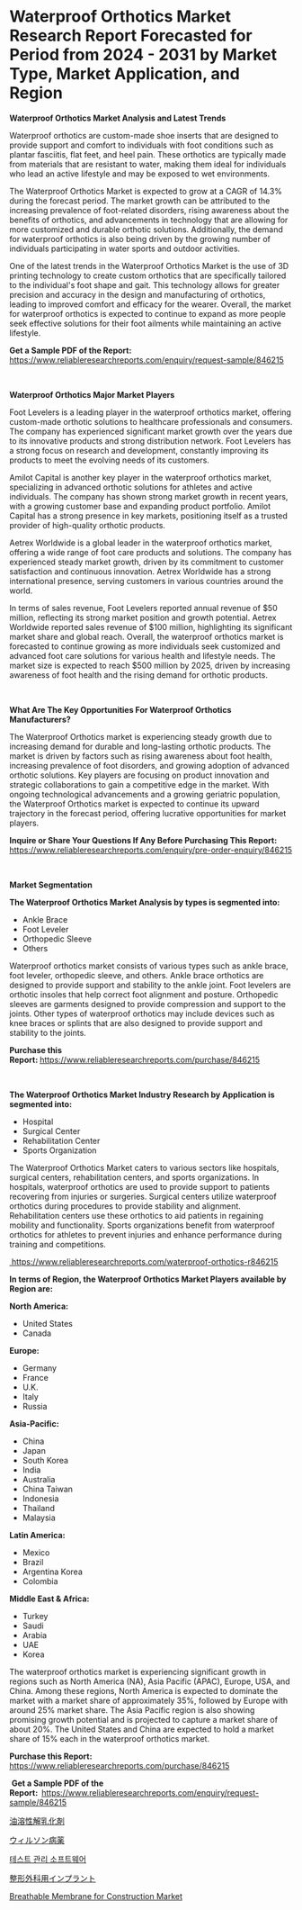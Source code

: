 <p><h1>Waterproof Orthotics Market Research Report Forecasted for Period from 2024 -  2031 by Market Type, Market Application, and Region</h1></p><p><strong>Waterproof Orthotics Market Analysis and Latest Trends</strong></p>
<p><p>Waterproof orthotics are custom-made shoe inserts that are designed to provide support and comfort to individuals with foot conditions such as plantar fasciitis, flat feet, and heel pain. These orthotics are typically made from materials that are resistant to water, making them ideal for individuals who lead an active lifestyle and may be exposed to wet environments.</p><p>The Waterproof Orthotics Market is expected to grow at a CAGR of 14.3% during the forecast period. The market growth can be attributed to the increasing prevalence of foot-related disorders, rising awareness about the benefits of orthotics, and advancements in technology that are allowing for more customized and durable orthotic solutions. Additionally, the demand for waterproof orthotics is also being driven by the growing number of individuals participating in water sports and outdoor activities.</p><p>One of the latest trends in the Waterproof Orthotics Market is the use of 3D printing technology to create custom orthotics that are specifically tailored to the individual's foot shape and gait. This technology allows for greater precision and accuracy in the design and manufacturing of orthotics, leading to improved comfort and efficacy for the wearer. Overall, the market for waterproof orthotics is expected to continue to expand as more people seek effective solutions for their foot ailments while maintaining an active lifestyle.</p></p>
<p><strong>Get a Sample PDF of the Report:&nbsp;</strong> <a href="https://www.reliableresearchreports.com/enquiry/request-sample/846215">https://www.reliableresearchreports.com/enquiry/request-sample/846215</a></p>
<p>&nbsp;</p>
<p><strong>Waterproof Orthotics Major Market Players</strong></p>
<p><p>Foot Levelers is a leading player in the waterproof orthotics market, offering custom-made orthotic solutions to healthcare professionals and consumers. The company has experienced significant market growth over the years due to its innovative products and strong distribution network. Foot Levelers has a strong focus on research and development, constantly improving its products to meet the evolving needs of its customers.</p><p>Amilot Capital is another key player in the waterproof orthotics market, specializing in advanced orthotic solutions for athletes and active individuals. The company has shown strong market growth in recent years, with a growing customer base and expanding product portfolio. Amilot Capital has a strong presence in key markets, positioning itself as a trusted provider of high-quality orthotic products.</p><p>Aetrex Worldwide is a global leader in the waterproof orthotics market, offering a wide range of foot care products and solutions. The company has experienced steady market growth, driven by its commitment to customer satisfaction and continuous innovation. Aetrex Worldwide has a strong international presence, serving customers in various countries around the world.</p><p>In terms of sales revenue, Foot Levelers reported annual revenue of $50 million, reflecting its strong market position and growth potential. Aetrex Worldwide reported sales revenue of $100 million, highlighting its significant market share and global reach. Overall, the waterproof orthotics market is forecasted to continue growing as more individuals seek customized and advanced foot care solutions for various health and lifestyle needs. The market size is expected to reach $500 million by 2025, driven by increasing awareness of foot health and the rising demand for orthotic products.</p></p>
<p>&nbsp;</p>
<p><strong>What Are The Key Opportunities For Waterproof Orthotics Manufacturers?</strong></p>
<p><p>The Waterproof Orthotics market is experiencing steady growth due to increasing demand for durable and long-lasting orthotic products. The market is driven by factors such as rising awareness about foot health, increasing prevalence of foot disorders, and growing adoption of advanced orthotic solutions. Key players are focusing on product innovation and strategic collaborations to gain a competitive edge in the market. With ongoing technological advancements and a growing geriatric population, the Waterproof Orthotics market is expected to continue its upward trajectory in the forecast period, offering lucrative opportunities for market players.</p></p>
<p><strong>Inquire or Share Your Questions If Any Before Purchasing This Report:</strong> <a href="https://www.reliableresearchreports.com/enquiry/pre-order-enquiry/846215">https://www.reliableresearchreports.com/enquiry/pre-order-enquiry/846215</a></p>
<p>&nbsp;</p>
<p><strong>Market Segmentation</strong></p>
<p><strong>The Waterproof Orthotics Market Analysis by types is segmented into:</strong></p>
<p><ul><li>Ankle Brace</li><li>Foot Leveler</li><li>Orthopedic Sleeve</li><li>Others</li></ul></p>
<p><p>Waterproof orthotics market consists of various types such as ankle brace, foot leveler, orthopedic sleeve, and others. Ankle brace orthotics are designed to provide support and stability to the ankle joint. Foot levelers are orthotic insoles that help correct foot alignment and posture. Orthopedic sleeves are garments designed to provide compression and support to the joints. Other types of waterproof orthotics may include devices such as knee braces or splints that are also designed to provide support and stability to the joints.</p></p>
<p><strong>Purchase this Report:&nbsp;</strong><a href="https://www.reliableresearchreports.com/purchase/846215">https://www.reliableresearchreports.com/purchase/846215</a></p>
<p>&nbsp;</p>
<p><strong>The Waterproof Orthotics Market Industry Research by Application is segmented into:</strong></p>
<p><ul><li>Hospital</li><li>Surgical Center</li><li>Rehabilitation Center</li><li>Sports Organization</li></ul></p>
<p><p>The Waterproof Orthotics Market caters to various sectors like hospitals, surgical centers, rehabilitation centers, and sports organizations. In hospitals, waterproof orthotics are used to provide support to patients recovering from injuries or surgeries. Surgical centers utilize waterproof orthotics during procedures to provide stability and alignment. Rehabilitation centers use these orthotics to aid patients in regaining mobility and functionality. Sports organizations benefit from waterproof orthotics for athletes to prevent injuries and enhance performance during training and competitions.</p></p>
<p><a href="https://www.reliableresearchreports.com/waterproof-orthotics-r846215">&nbsp;https://www.reliableresearchreports.com/waterproof-orthotics-r846215</a></p>
<p><strong>In terms of Region, the Waterproof Orthotics Market Players available by Region are:</strong></p>
<p>
    <p> <strong> North America: </strong>
        <ul>
            <li>United States</li>
            <li>Canada</li>
        </ul>
        </p> 
    <p> <strong> Europe: </strong>
        <ul>
            <li>Germany</li>
            <li>France</li>
            <li>U.K.</li>
            <li>Italy</li>
            <li>Russia</li>
        </ul>
        </p> 
    <p> <strong> Asia-Pacific: </strong>
        <ul>
            <li>China</li>
            <li>Japan</li>
            <li>South Korea</li>
            <li>India</li>
            <li>Australia</li>
            <li>China Taiwan</li>
            <li>Indonesia</li>
            <li>Thailand</li>
            <li>Malaysia</li>
        </ul>
        </p> 
    <p> <strong> Latin America: </strong>
        <ul>
            <li>Mexico</li>
            <li>Brazil</li>
            <li>Argentina Korea</li>
            <li>Colombia</li>
        </ul>
        </p> 
    <p> <strong> Middle East & Africa: </strong>
        <ul>
            <li>Turkey</li>
            <li>Saudi</li>
            <li>Arabia</li>
            <li>UAE</li>
            <li>Korea</li>
        </ul>
    </p>
    </p>
<p><p>The waterproof orthotics market is experiencing significant growth in regions such as North America (NA), Asia Pacific (APAC), Europe, USA, and China. Among these regions, North America is expected to dominate the market with a market share of approximately 35%, followed by Europe with around 25% market share. The Asia Pacific region is also showing promising growth potential and is projected to capture a market share of about 20%. The United States and China are expected to hold a market share of 15% each in the waterproof orthotics market.</p></p>
<p><strong>Purchase this Report: </strong><a href="https://www.reliableresearchreports.com/purchase/846215">https://www.reliableresearchreports.com/purchase/846215</a></p>
<p>&nbsp;<strong>Get a Sample PDF of the Report:&nbsp;&nbsp;</strong><a href="https://www.reliableresearchreports.com/enquiry/request-sample/846215">https://www.reliableresearchreports.com/enquiry/request-sample/846215</a></p>
<p><strong></strong></p>
<p><p><a href="https://github.com/EstelWisozk1/Market-Research-Report-List-1/blob/main/593884249988.md">油溶性解乳化剤</a></p><p><a href="https://medium.com/@johndory19/%E3%82%A6%E3%82%A3%E3%83%AB%E3%82%BD%E3%83%B3%E7%97%85%E3%81%AE%E8%96%AC%E5%B8%82%E5%A0%B4%E3%83%A1%E3%83%88%E3%83%AA%E3%82%AF%E3%82%B9%E3%81%AE%E8%A7%A3%E8%AA%AD-%E5%B8%82%E5%A0%B4%E3%82%B7%E3%82%A7%E3%82%A2-%E3%83%88%E3%83%AC%E3%83%B3%E3%83%89-%E6%88%90%E9%95%B7%E3%83%91%E3%82%BF%E3%83%BC%E3%83%B3-c65e2890f464">ウィルソン病薬</a></p><p><a href="https://github.com/xvz497517413/Market-Research-Report-List-2/blob/main/434816945067.md">테스트 관리 소프트웨어</a></p><p><a href="https://medium.com/@larrycruz525/%E6%95%B4%E5%BD%A2%E5%A4%96%E7%A7%91%E3%82%A4%E3%83%B3%E3%83%97%E3%83%A9%E3%83%B3%E3%83%88%E5%B8%82%E5%A0%B4%E5%88%86%E6%9E%90-%E3%81%9D%E3%81%AEcagr-%E5%B8%82%E5%A0%B4%E3%82%BB%E3%82%B0%E3%83%A1%E3%83%B3%E3%83%86%E3%83%BC%E3%82%B7%E3%83%A7%E3%83%B3%E3%81%A8%E3%82%B0%E3%83%AD%E3%83%BC%E3%83%90%E3%83%AB%E7%94%A3%E6%A5%AD%E6%A6%82%E8%A6%81-8bd5a5a87014">整形外科用インプラント</a></p><p><a href="https://issuu.com/reportprime-2/docs/breathable-membrane-for-construction-market-size-2">Breathable Membrane for Construction Market</a></p></p>